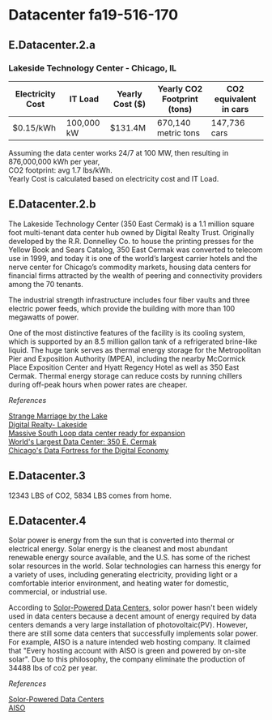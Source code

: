 # Datacenter fa19-516-170

## E.Datacenter.2.a

### Lakeside Technology Center - Chicago, IL

|Electricity Cost | IT Load | Yearly Cost ($) | Yearly CO2 Footprint (tons) | CO2 equivalent in cars |
|----|----|----|----|----|
| $0.15/kWh |	100,000 kW | $131.4M | 670,140 metric tons |  147,736 cars|

Assuming the data center works 24/7 at 100 MW, then resulting in 876,000,000 kWh per year, 
\
CO2 footprint: avg 1.7 lbs/kWh.
\
Yearly Cost is calculated based on electricity cost and IT Load.

## E.Datacenter.2.b
The Lakeside Technology Center (350 East Cermak) is a 1.1 million square foot multi-tenant 
data center hub  owned by Digital Realty Trust. Originally developed by the R.R. Donnelley Co. 
to house the printing presses for the Yellow Book and Sears Catalog, 
350 East Cermak was converted to telecom use in 1999, and today it is one of the world’s largest 
carrier hotels and the nerve center for Chicago’s commodity markets, housing data centers for 
financial firms attracted by the wealth of peering and connectivity providers among the 70 tenants.

The industrial strength infrastructure includes four fiber vaults and three electric power feeds, which provide the building with more than 100 megawatts of power. 

One of the most distinctive features of the facility is its cooling system, which is supported by an 8.5 million gallon tank of a refrigerated brine-like liquid. The huge tank serves as thermal energy storage for the Metropolitan Pier and Exposition Authority (MPEA), including the nearby McCormick Place Exposition Center and Hyatt Regency Hotel as well as 350 East Cermak. Thermal energy storage can reduce costs by running chillers during off-peak hours when power rates are cheaper.

*References*

[Strange Marriage by the Lake](http://www.progressiveengineer.com/PEWebBackissues2004/PEWeb%2048%20Mar%2004-2/Lakeside.htm/)  
[Digital Realty- Lakeside](http://worldstopdatacenters.com/digital-realty-lakeside/)  
[Massive South Loop data center ready for expansion](https://www.chicagobusiness.com/article/20161020/CRED03/161029995/one-of-world-s-largest-data-centers-expanding-in-south-loop/)  
[World's Largest Data Center: 350 E. Cermak](https://www.datacenterknowledge.com/special-report-the-worlds-largest-data-centers/worlds-largest-data-center-350-e-cermak/)  
[Chicago's Data Fortress for the Digital Economy](https://www.datacenterknowledge.com/archives/2009/01/06/chicagos-data-fortress-for-the-digital-economy)

## E.Datacenter.3
12343 LBS of CO2, 5834 LBS comes from home.

## E.Datacenter.4
Solar power is energy from the sun that is converted into thermal or electrical energy. Solar energy is the cleanest and most abundant renewable energy source available, and the U.S. has some of the richest solar resources in the world. Solar technologies can harness this energy for a variety of uses, including generating electricity, providing light or a comfortable interior environment, and heating water for domestic, commercial, or industrial use.

According to [Solor-Powered Data Centers](https://www.datacenterknowledge.com/solar-powered-data-centers), 
solor power hasn't been widely used in data centers because a decent amount of energy required by data centers
demands a very large installation of photovoltaic(PV). However, there are still some data centers that 
successfully implements solar power. For example, AISO is a nature intended web hosting company. It claimed 
that "Every hosting account with AISO is green and powered by on-site solar". Due to this philosophy, the company eliminate the production of 34488 lbs of co2 per year.

*References*

[Solor-Powered Data Centers](https://www.datacenterknowledge.com/solar-powered-data-centers/)  
[AISO](https://www.aiso.net/)
